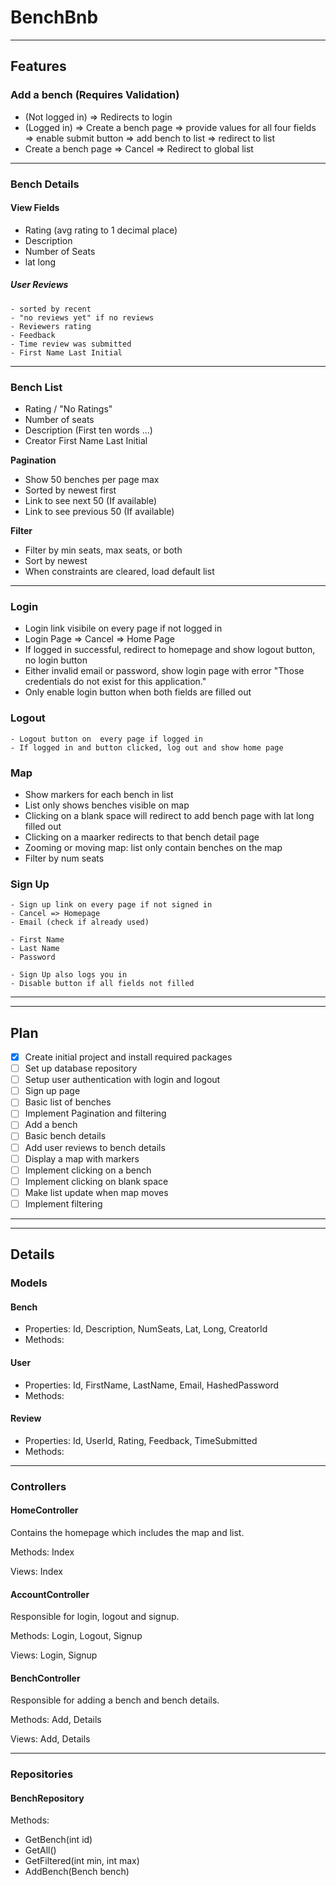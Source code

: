 # BenchBnb
---
## Features
### Add a bench (Requires Validation)
  - (Not logged in) => Redirects to login
  - (Logged in) => Create a bench page => provide values for all four fields => enable submit button => add bench to list => redirect to list
  - Create a bench page => Cancel => Redirect to global list 
---
### Bench Details
 #### View Fields
  - Rating (avg rating to 1 decimal place)
  - Description
  - Number of Seats
  - lat long
  ##### User Reviews 
    - sorted by recent
    - "no reviews yet" if no reviews
    - Reviewers rating
    - Feedback
    - Time review was submitted
    - First Name Last Initial
---
### Bench List
 - Rating / "No Ratings"
 - Number of seats
 - Description (First ten words ...)
 - Creator First Name Last Initial
 
 **Pagination**
 - Show 50 benches per page max
 - Sorted by newest first
 - Link to see next 50 (If available)
 - Link to see previous 50 (If available)
 
 **Filter**
 - Filter by min seats, max seats, or both
 - Sort by newest
 - When constraints are cleared, load default list
 
 ---
 ### Login 
  - Login link visibile on every page if not logged in
  - Login Page => Cancel => Home Page
  - If logged in successful, redirect to homepage and show logout button, no login button
  - Either invalid email or password, show login page with error "Those credentials do not exist for this application."
  - Only enable login button when both fields are filled out
  
  ### Logout 
    - Logout button on  every page if logged in
    - If logged in and button clicked, log out and show home page
    
 ### Map
  - Show markers for each bench in list
  - List only shows benches visible on map
  - Clicking on a blank space will redirect to add bench page with lat long filled  out
  - Clicking on a maarker redirects to that bench detail page
  - Zooming or moving map:  list only contain benches on the map
  - Filter by num seats
  
 
 ### Sign Up
    - Sign up link on every page if not signed in
    - Cancel => Homepage
    - Email (check if already used)
    
    - First Name
    - Last Name
    - Password
    
    - Sign Up also logs you in
    - Disable button if all fields not filled
 
---
---
 ## Plan
- [x] Create initial project and install required packages
- [ ] Set up database repository
- [ ] Setup user authentication with login and logout
- [ ] Sign up page
- [ ] Basic list of benches 
- [ ] Implement Pagination and filtering
- [ ] Add a bench 
- [ ] Basic bench details
- [ ] Add user reviews to bench details
- [ ] Display a map with markers 
- [ ] Implement clicking on a bench
- [ ] Implement clicking on blank space
- [ ] Make list update when map moves 
- [ ] Implement filtering
---
---
## Details

### Models

#### Bench 
  - Properties: Id, Description, NumSeats, Lat, Long, CreatorId
  - Methods: 

#### User
  - Properties: Id, FirstName, LastName, Email, HashedPassword
  - Methods: 

#### Review
  - Properties: Id, UserId, Rating, Feedback, TimeSubmitted
  - Methods: 
---
### Controllers

#### HomeController
  Contains the homepage which includes the map and list.

  Methods: Index

  Views: Index


#### AccountController
  Responsible for login, logout and signup.

  Methods: Login, Logout, Signup

  Views: Login, Signup

#### BenchController
  Responsible for adding a bench and bench details.

  Methods: Add, Details

  Views: Add, Details

---
### Repositories

#### BenchRepository

  Methods: 
  - GetBench(int id)  
  - GetAll()
  - GetFiltered(int min, int max)
  - AddBench(Bench bench)



